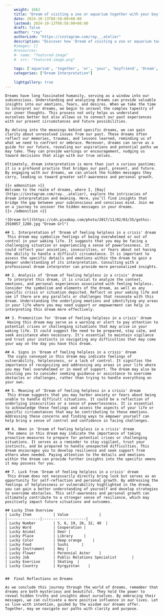 ```yaml
---
    weight: 1662
    title: "Dream of visiting a zoo or aquarium together with your boyfriend"  # Assuming 'title' column exists
    date: 2024-10-13T08:58:00+08:00
    lastmod: 2024-10-13T08:58:00+08:00
    draft: false
    author: "ray"
    authorLink: "https://instagram.com/ray._.atelier"
    description: "Discover how 'Dream of visiting a zoo or aquarium together with your boyfriend' can interpret your future and uncover its significant meanings in your life."
    #images: []
    #resources:
    #- name: "featured-image"
    #  src: "featured-image.png"
    
    tags: ['aquarium', 'together', 'or', 'your', 'boyfriend', 'Dream', 'visiting', 'a', 'of', 'with', 'zoo']
    categories: ["Dream Interpretation"]
    
    lightgallery: true
---
```

    
    Dreams have long fascinated humanity, serving as a window into our subconscious. Understanding and analyzing dreams can provide valuable insights into our emotions, fears, and desires. When we take the time to interpret our dreams, we begin to unravel the complex tapestry of our inner thoughts. This process not only helps us understand ourselves better but also allows us to connect our past experiences with our present circumstances and future possibilities.
    
    By delving into the meanings behind specific dreams, we can gain clarity about unresolved issues from our past. These dreams often reflect our memories, traumas, and lessons learned, reminding us of what we need to confront or embrace. Moreover, dreams can serve as a guide for our future, revealing our aspirations and potential paths we may take. They can provide warnings or encouragement, nudging us toward decisions that align with our true selves.
    
    Ultimately, dream interpretation is more than just a curious pastime; it is a profound practice that bridges our past, present, and future. By engaging with our dreams, we can unlock the hidden messages they carry, leading us toward greater self-awareness and personal growth.
    
    {{< admonition >}}
    Welcome to the realm of dreams, where I, [Ray](https://instagram.com/ray._.atelier), explore the intricacies of dream interpretation and meaning. Here, you’ll find insights that bridge the gap between your subconscious and conscious mind. Join me on a journey to uncover the hidden messages in your dreams.
    {{< /admonition >}}
    
    ![Dream Grl](https://cdn.pixabay.com/photo/2017/11/02/03/35/gothic-2910057_1280.jpg "Dream Grl")
    
    ## 1. Interpretation of 'Dream of feeling helpless in a crisis' dream
     This dream may symbolize feelings of being overwhelmed or out of control in your waking life. It suggests that you may be facing a challenging situation or experiencing a sense of powerlessness. It could reflect your anxieties, insecurities, or fears about not having the ability to handle a difficult circumstance. It is important to assess the specific details and emotions within the dream to gain a deeper understanding of its interpretation. Consulting with a professional dream interpreter can provide more personalized insights.
    
    ## 2. Analysis of 'Dream of feeling helpless in a crisis' dream
     To interpret this dream, it is crucial to analyze the context, emotions, and personal experiences associated with feeling helpless. Consider the symbolism and elements of the dream, as well as any specific crisis or situation depicted. Reflect on your waking life and see if there are any parallels or challenges that resonate with this dream. Understanding the underlying emotions and identifying any areas in your life where you may need support or empowerment can help in interpreting this dream more effectively.
    
    ## 3. Premonition for 'Dream of feeling helpless in a crisis' dream
     Having this dream may serve as a warning or alert to pay attention to potential crises or challenging situations that may arise in your waking life. It could suggest the need to be prepared, stay calm, and seek assistance when necessary. It's essential to maintain vigilance and trust your instincts in navigating any difficulties that may come your way on the day you have this dream.
    
    ## 4. Signs in 'Dream of feeling helpless in a crisis' dream
     The signs conveyed in this dream may indicate feelings of vulnerability, helplessness, or a lack of control. It signifies the importance of recognizing and addressing any areas in your life where you may feel overwhelmed or in need of support. The dream may also be inviting you to consider seeking guidance or assistance to overcome obstacles or challenges, rather than trying to handle everything on your own.
    
    ## 5. Meaning of 'Dream of feeling helpless in a crisis' dream
     This dream suggests that you may harbor anxiety or fears about being unable to handle difficult situations. It could be a reflection of underlying insecurities or a sense of powerlessness. It is essential to acknowledge these feelings and assess the aspects of your life or specific circumstances that may be contributing to these emotions. Addressing these concerns and finding ways to empower yourself can help bring a sense of control and confidence in facing challenges.
    
    ## 6. Omen in 'Dream of feeling helpless in a crisis' dream
     The omens in this dream may indicate the importance of taking proactive measures to prepare for potential crises or challenging situations. It serves as a reminder to stay vigilant, trust your instincts, and be prepared to handle unexpected difficulties. This dream encourages you to develop resilience and seek support from others when needed. Paying attention to the details and emotions within the dream can provide further insights into the specific omens it may possess for you.
    
    ## 7. Luck from 'Dream of feeling helpless in a crisis' dream
     This dream does not necessarily directly bring luck but serves as an opportunity for self-reflection and personal growth. By addressing the feelings of helplessness or vulnerability highlighted in the dream, you can gain a better understanding of yourself and develop strategies to overcome obstacles. This self-awareness and personal growth can ultimately contribute to a stronger sense of resilience, which may positively impact future situations and outcomes.
    
    ## Lucky Item Overview
    | Lucky Item          | Value              |
    |---------------|--------------------|
    | Lucky Number        | 5, 6, 19, 26, 32, 40  |
    | Lucky Word          | Cooperation |
    | Lucky Animal        | Deer |
    | Lucky Place         | Library     |
    | Lucky Color         | Deep orange     |
    | Lucky Food          | Sushi      |
    | Lucky Instrument    | Ney |
    | Lucky Flower        | Perennial Aster    |
    | Lucky Job           | Public Relations Specialist       |
    | Lucky Exercise      | Skating  |
    | Lucky Country       | Kyrgyzstan    |
    
    
    ##  Final Reflections on Dreams
    
    As we conclude this journey through the world of dreams, remember that dreams are both mysterious and beautiful. They hold the power to reveal hidden truths and insights about ourselves. By embracing their messages, we can cultivate a more positive influence in our lives. Let us live with intention, guided by the wisdom our dreams offer. Together, may we navigate our paths with clarity and purpose.
    